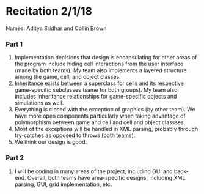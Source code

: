 Recitation 2/1/18
===================

Names: Aditya Sridhar and Collin Brown

### Part 1

1. Implementation decisions that design is encapsulating for other areas of the program include hiding cell interactions from the user interface (made by both teams). My team also implements a layered structure among the game, cell, and object classes.
2. Inheritance exists between a superclass for cells and its respective game-specific subclasses (same for both groups). My team also includes inheritance relationships for game-specific objects and simulations as well.
3. Everything is closed with the exception of graphics (by other team). We have more open components particularly when taking advantage of polymorphism between game and cell and cell and object classses.
4. Most of the exceptions will be handled in XML parsing, probably through try-catches as opposed to throws (both teams).
5. We think our design is good.


### Part 2
1. I will be coding in many areas of the project, including GUI and back-end. Overall, both teams have area-specific designs, including XML parsing, GUI, grid implementation, etc.